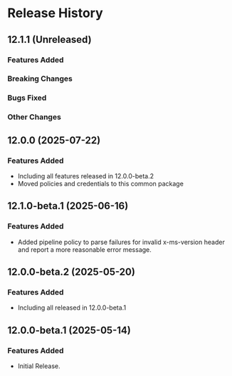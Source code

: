 # Release History

## 12.1.1 (Unreleased)

### Features Added

### Breaking Changes

### Bugs Fixed

### Other Changes

## 12.0.0 (2025-07-22)

### Features Added

- Including all features released in 12.0.0-beta.2
- Moved policies and credentials to this common package

## 12.1.0-beta.1 (2025-06-16)

### Features Added

- Added pipeline policy to parse failures for invalid x-ms-version header and report a more reasonable error message.

## 12.0.0-beta.2 (2025-05-20)

### Features Added

- Including all released in 12.0.0-beta.1

## 12.0.0-beta.1 (2025-05-14)

### Features Added

- Initial Release.
